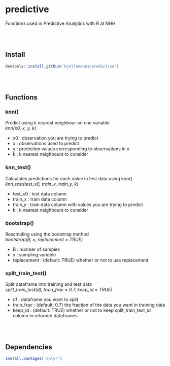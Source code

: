 # **predictive**  
Functions used in Predictive Analytics with R at NHH

<br></br>

## **Install**
```R
devtools::install_github('Kjellemann1/predictive')  
```

<br></br>

## **Functions**  

### **knn()**  
Predict using k nearest neighbour on one variable  
*knn(x0, x, y, k)*  
- x0 : observation you are trying to predict
- x : observations used to predict
- y : prediction values corresponding to observations in x
- k : k nearest neighbours to consider

### **knn_test()**  
Calculates predictions for each value in test data using knn()  
*knn_test(test_x0, train_x, train_y, k)*  
- test_x0 : test data column
- train_x : train data column
- train_y : train data column with values you are trying to predict  
- k : k nearest neighbours to consider

### **bootstrap()**
Resampling using the bootstrap method  
*bootstrap(B, x, replacement = TRUE)*  
- B : number of samples
- x : sampling variable
- replacement : (default: TRUE) whether or not to use replacement  

### **split_train_test()**
Split dataframe into training and test data  
*split_train_test(df, train_frac = 0.7, keep_id = TRUE)*
- df : dataframe you want to split
- train_frac : (default: 0.7) the fraction of the data you want in training data
- keep_id : (default: TRUE) whether or not to keep split_train_test_id column in returned dataframes  

<br></br>

## **Dependencies**
```R
install.packages('dplyr')
```
